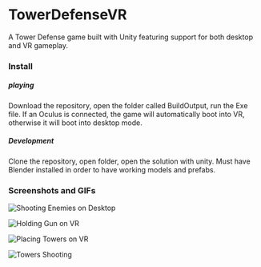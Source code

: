 # TowerDefenseVR
 A Tower Defense game built with Unity featuring support for both desktop and VR gameplay.

### **Install**
##### playing
Download the repository, open the folder called BuildOutput, run the Exe file. 
If an Oculus is connected, the game will automatically boot into VR, otherwise it will boot into desktop mode.

##### Development
Clone the repository, open folder, open the solution with unity. Must have Blender installed in order to have working models and prefabs.

### Screenshots and GIFs
![Shooting Enemies on Desktop](TowerDefenseVR/ShootingDesktop.gif)

![Holding Gun on VR](TowerDefenseVR/ShootingImageVR.png)

![Placing Towers on VR](TowerDefenseVR/PlacingTowersVR.gif)

![Towers Shooting](TowerDefenseVR/TowersShooting.gif)

